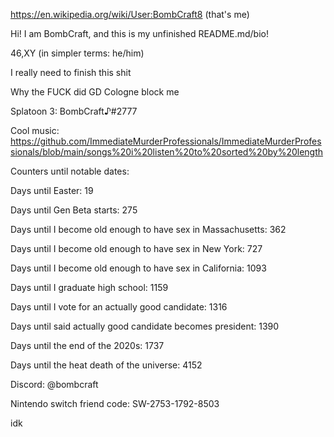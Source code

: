 https://en.wikipedia.org/wiki/User:BombCraft8 (that's me)

Hi! I am BombCraft, and this is my unfinished README.md/bio!

46,XY (in simpler terms: he/him)

I really need to finish this shit

Why the FUCK did GD Cologne block me

Splatoon 3: BombCraft♪#2777

Cool music: https://github.com/ImmediateMurderProfessionals/ImmediateMurderProfessionals/blob/main/songs%20i%20listen%20to%20sorted%20by%20length

Counters until notable dates:

Days until Easter: 19

Days until Gen Beta starts: 275

Days until I become old enough to have sex in Massachusetts: 362

Days until I become old enough to have sex in New York: 727

Days until I become old enough to have sex in California: 1093

Days until I graduate high school: 1159

Days until I vote for an actually good candidate: 1316

Days until said actually good candidate becomes president: 1390

Days until the end of the 2020s: 1737

Days until the heat death of the universe: 4152

Discord: @bombcraft

Nintendo switch friend code: SW-2753-1792-8503

idk
